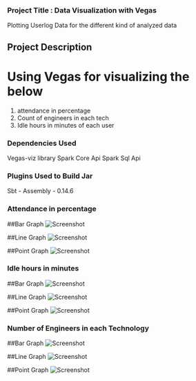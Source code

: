 ### Project Title : Data Visualization with Vegas
Plotting Userlog Data for the different kind of analyzed data

## Project Description
# Using Vegas for visualizing the below 
1. attendance in percentage
2. Count of engineers in each tech
3. Idle hours in minutes of each user

### Dependencies Used
Vegas-viz library
Spark Core Api
Spark Sql Api

### Plugins Used to Build Jar
Sbt - Assembly  - 0.14.6

### Attendance in percentage 
##Bar Graph
![Screenshot](https://github.com/cheluvesha/VEGAS/blob/main/charts/download.png)

##Line Graph
![Screenshot](https://github.com/cheluvesha/VEGAS/blob/main/charts/download%20(1).png)

##Point Graph 
![Screenshot](https://github.com/cheluvesha/VEGAS/blob/main/charts/download%20(2).png)


### Idle hours in minutes
##Bar Graph
![Screenshot](https://github.com/cheluvesha/VEGAS/blob/main/charts/download%20(5).png)

##Line Graph
![Screenshot](https://github.com/cheluvesha/VEGAS/blob/main/charts/download%20(4).png)

##Point Graph 
![Screenshot](https://github.com/cheluvesha/VEGAS/blob/main/charts/download%20(3).png)
 

### Number of Engineers in each Technology
##Bar Graph
![Screenshot](https://github.com/cheluvesha/VEGAS/blob/main/charts/download%20(7).png)

##Line Graph
![Screenshot](https://github.com/cheluvesha/VEGAS/blob/main/charts/download%20(6).png)

##Point Graph 
![Screenshot](https://github.com/cheluvesha/VEGAS/blob/main/charts/download%20(8).png)
